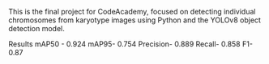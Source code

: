 This is the final project for CodeAcademy, focused on detecting individual chromosomes from karyotype images using Python and the YOLOv8 object detection model. 

Results 
mAP50 - 0.924
mAP95- 0.754
Precision- 0.889
Recall- 0.858
F1- 0.87


